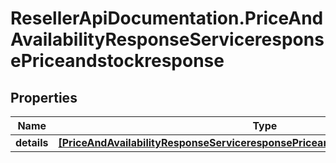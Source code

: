 # ResellerApiDocumentation.PriceAndAvailabilityResponseServiceresponsePriceandstockresponse

## Properties

Name | Type | Description | Notes
------------ | ------------- | ------------- | -------------
**details** | [**[PriceAndAvailabilityResponseServiceresponsePriceandstockresponseDetailsInner]**](PriceAndAvailabilityResponseServiceresponsePriceandstockresponseDetailsInner.md) |  | [optional] 


